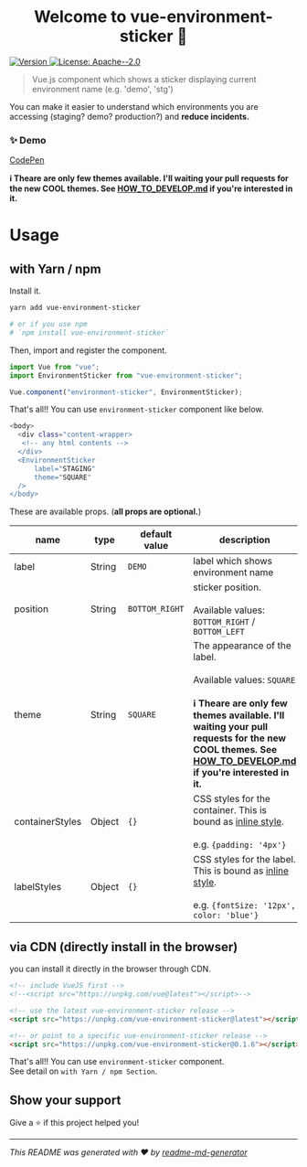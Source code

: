 <h1 align="center">Welcome to vue-environment-sticker 👋</h1>
<p>
  <a href="https://www.npmjs.com/package/vue-environment-sticker" target="_blank">
    <img alt="Version" src="https://img.shields.io/npm/v/vue-environment-sticker.svg">
  </a>
  <a href="#" target="_blank">
    <img alt="License: Apache--2.0" src="https://img.shields.io/badge/License-Apache--2.0-yellow.svg" />
  </a>
</p>

> Vue.js component which shows a sticker displaying current environment name (e.g. 'demo', 'stg')

You can make it easier to understand which environments you are accessing (staging? demo? production?) and **reduce incidents.**

### ✨ Demo

[CodePen](https://codepen.io/doyaaaaaken/pen/NWxqyYz)

**ℹ️ Theare are only few themes available. I'll waiting your pull requests for the new COOL themes. See [HOW_TO_DEVELOP.md](HOW_TO_DEVELOP.md) if you're interested in it.**

# Usage

## with Yarn / npm

Install it.

```bash
yarn add vue-environment-sticker

# or if you use npm
# `npm install vue-environment-sticker`
```

Then, import and register the component.

```javascript
import Vue from "vue";
import EnvironmentSticker from "vue-environment-sticker";

Vue.component("environment-sticker", EnvironmentSticker);
```

That's all!! You can use `environment-sticker` component like below.
```sh
<body>
  <div class="content-wrapper>
   <!-- any html contents -->
  </div>
  <EnvironmentSticker
      label="STAGING"
      theme="SQUARE"
  />
</body>
``` 

These are available props. (**all props are optional.**)

| name | type | default value | description                         |
|------------|---------------|---------------|-------------------------------------|
| label | String | `DEMO` | label which shows environment name |
| position | String | `BOTTOM_RIGHT` | sticker position. <br/><br/>Available values: `BOTTOM_RIGHT` / `BOTTOM_LEFT` |
| theme | String | `SQUARE` | The appearance of the label. <br/><br/>Available values: `SQUARE`<br/><br/> **ℹ️ Theare are only few themes available. I'll waiting your pull requests for the new COOL themes. See [HOW_TO_DEVELOP.md](HOW_TO_DEVELOP.md) if you're interested in it.** |
| containerStyles | Object | `{}` | CSS styles for the container. This is bound as [inline style](https://vuejs.org/v2/guide/class-and-style.html#Binding-Inline-Styles). <br/><br/>e.g. `{padding: '4px'}` |
| labelStyles | Object | `{}` | CSS styles for the label. This is bound as [inline style](https://vuejs.org/v2/guide/class-and-style.html#Binding-Inline-Styles). <br/><br/>e.g. `{fontSize: '12px', color: 'blue'}` |


## via CDN (directly install in the browser)

you can install it directly in the browser through CDN.

```html
<!-- include VueJS first -->
<!--<script src="https://unpkg.com/vue@latest"></script>-->

<!-- use the latest vue-environment-sticker release -->
<script src="https://unpkg.com/vue-environment-sticker@latest"></script>

<!-- or point to a specific vue-environment-sticker release -->
<script src="https://unpkg.com/vue-environment-sticker@0.1.6"></script>
```

That's all!! You can use `environment-sticker` component.  
See detail on `with Yarn / npm Section`.

## Show your support

Give a ⭐️ if this project helped you!

***
_This README was generated with ❤️ by [readme-md-generator](https://github.com/kefranabg/readme-md-generator)_
